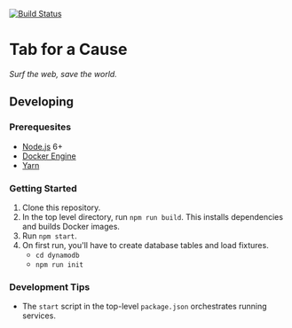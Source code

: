 [![Build Status](https://travis-ci.org/gladly-team/tab.svg?branch=master)](https://travis-ci.org/gladly-team/tab)
# Tab for a Cause
*Surf the web, save the world.*

## Developing

### Prerequesites
* [Node.js](https://nodejs.org/en/) 6+
* [Docker Engine](https://docs.docker.com/engine/installation/)
* [Yarn](https://yarnpkg.com/en/)

### Getting Started

1. Clone this repository.
2. In the top level directory, run `npm run build`. This installs dependencies and builds Docker images.
3. Run `npm start`.
4. On first run, you'll have to create database tables and load fixtures.
    * `cd dynamodb`
    * `npm run init`

### Development Tips

* The `start` script in the top-level `package.json` orchestrates running services.
